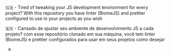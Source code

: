 <p>
  🇬🇧 - Tired of tweaking your JS development environment for every project? With this repository you have linter (BiomeJS) and prettier configured to use in your projects as you wish

🇧🇷 - Cansado de ajustar seu ambiente de desenvolvimento JS a cada projeto? com esse repositório clonado em sua máquina, você tem linter (BiomeJS) e prettier configurados para usar em seus projetos como desejar

</p>

<pre> a</pre>
